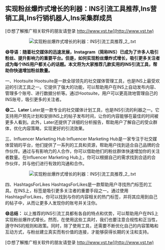 ## **实现粉丝爆炸式增长的利器：INS引流工具推荐,Ins营销工具,Ins行销机器人,Ins采集群成员**

[😍想了解推广相关软件的朋友请登录 http://www.vst.tw](http://www.vst.tw)

 <center><img src="https://vst.tw/MP4/tuiguang/png/6.png" alt="实现粉丝爆炸式增长的利器：INS引流工具推荐_2_.txt"></center>

**😄导语：随着社交媒体的迅速发展，Instagram（简称INS）已成为了许多人吸引粉丝、提升影响力的重要平台。但是，如何实现粉丝爆炸式增长，吸引更多关注者成为每个INS用户都关心的话题。本文将为大家推荐几款实用的INS引流工具，帮助你快速增加粉丝数量。**

一、Hootsuite
Hootsuite是一款全球领先的社交媒体管理工具，也是INS上最受欢迎的引流工具之一。它提供了强大的功能，可以帮助用户在INS上自动发布内容、管理多个账号、进行数据分析等。通过Hootsuite，用户可以更高效地管理自己的INS账号，吸引更多的关注者。

**😄二、Later**
Later是一款专业的社交媒体计划工具，也是INS引流的利器之一。它支持用户预先计划和安排INS上的帖子发布时间，让你的内容能够在最佳的时间被更多人看到。此外，Later还提供了详细的分析报告，帮助用户了解自己的受众群体，优化内容策略，实现更好的引流效果。

三、Influencer Marketing Hub
Influencer Marketing Hub是一家专注于社交媒体营销的平台，他们提供了一系列的工具和资源，帮助用户找到适合自己品牌的合作伙伴。通过与有影响力的人合作，你可以借助他们的粉丝群体快速增加你的关注者数量。在Influencer Marketing Hub上，你可以根据自己的需求找到合适的合作伙伴，并与他们进行有效的沟通和合作。

 <center><img src="https://vst.tw/MP4/tuiguang/png/4.png" alt="实现粉丝爆炸式增长的利器：INS引流工具推荐_2_.txt"></center>

四、HashtagsForLikes
HashtagsForLikes是一款帮助用户寻找热门标签的工具。在INS上，标签是吸引更多关注者的重要手段之一。通过使用HashtagsForLikes，你可以找到与你的内容相关的热门标签，并将其应用到自己的帖子中，从而让更多人发现你的账号并关注你。

**😄总结：**
以上推荐的INS引流工具都有各自的特点和优势，可以帮助用户在INS上实现粉丝爆炸式增长。然而，在使用这些工具时，我们也要注意合规性和正当性，遵守INS的规则和政策。同时，除了使用工具，还需要不断优化自己的内容策略和互动方式，与粉丝建立真实而有价值的连接，才能够获得长期的关注和支持。

[😍想了解推广相关软件的朋友请登录 http://www.vst.tw](http://www.vst.tw)



